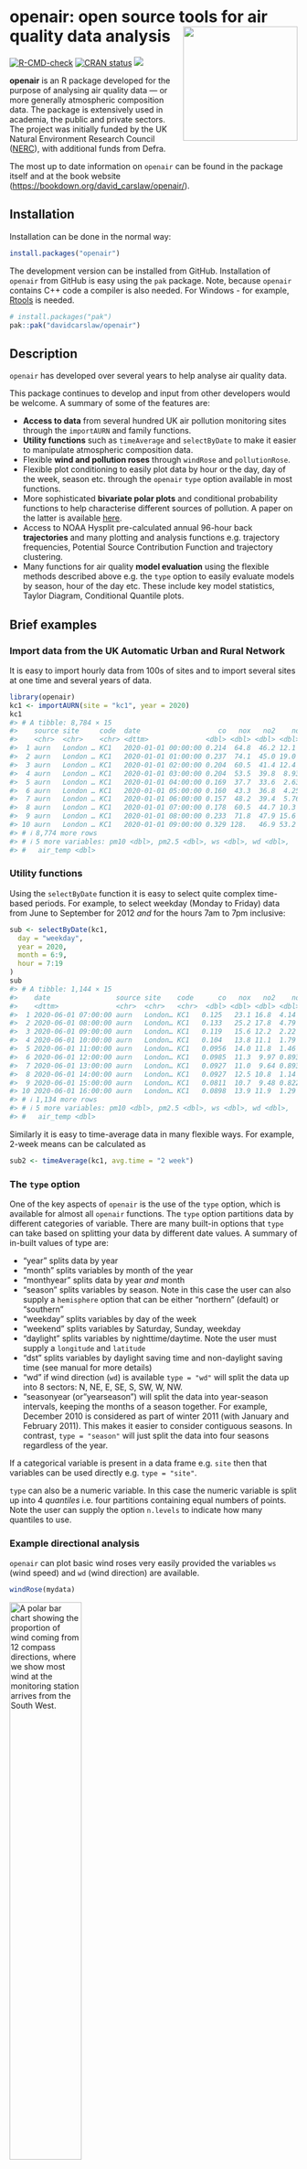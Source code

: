 
<!-- README.md is generated from README.Rmd. Please edit that file -->

# openair: open source tools for air quality data analysis <img src="man/figures/logo.png" align="right" height="200"/>

<!-- badges: start -->

[![R-CMD-check](https://github.com/davidcarslaw/openair/workflows/R-CMD-check/badge.svg)](https://github.com/davidcarslaw/openair/actions)
[![CRAN
status](https://www.r-pkg.org/badges/version/openair)](https://CRAN.R-project.org/package=openair)
![](http://cranlogs.r-pkg.org/badges/grand-total/openair)
<!-- badges: end -->

**openair** is an R package developed for the purpose of analysing air
quality data — or more generally atmospheric composition data. The
package is extensively used in academia, the public and private sectors.
The project was initially funded by the UK Natural Environment Research
Council ([NERC](https://www.ukri.org/councils/nerc/)), with additional
funds from Defra.

The most up to date information on `openair` can be found in the package
itself and at the book website
(<https://bookdown.org/david_carslaw/openair/>).

## Installation

Installation can be done in the normal way:

``` r
install.packages("openair")
```

The development version can be installed from GitHub. Installation of
`openair` from GitHub is easy using the `pak` package. Note, because
`openair` contains C++ code a compiler is also needed. For Windows - for
example, [Rtools](https://cran.r-project.org/bin/windows/Rtools/) is
needed.

``` r
# install.packages("pak")
pak::pak("davidcarslaw/openair")
```

## Description

`openair` has developed over several years to help analyse air quality
data.

This package continues to develop and input from other developers would
be welcome. A summary of some of the features are:

- **Access to data** from several hundred UK air pollution monitoring
  sites through the `importAURN` and family functions.
- **Utility functions** such as `timeAverage` and `selectByDate` to make
  it easier to manipulate atmospheric composition data.
- Flexible **wind and pollution roses** through `windRose` and
  `pollutionRose`.
- Flexible plot conditioning to easily plot data by hour or the day, day
  of the week, season etc. through the `openair` `type` option available
  in most functions.
- More sophisticated **bivariate polar plots** and conditional
  probability functions to help characterise different sources of
  pollution. A paper on the latter is available
  [here](https://www.sciencedirect.com/science/article/pii/S1364815214001339).
- Access to NOAA Hysplit pre-calculated annual 96-hour back
  **trajectories** and many plotting and analysis functions e.g.
  trajectory frequencies, Potential Source Contribution Function and
  trajectory clustering.
- Many functions for air quality **model evaluation** using the flexible
  methods described above e.g. the `type` option to easily evaluate
  models by season, hour of the day etc. These include key model
  statistics, Taylor Diagram, Conditional Quantile plots.

## Brief examples

### Import data from the UK Automatic Urban and Rural Network

It is easy to import hourly data from 100s of sites and to import
several sites at one time and several years of data.

``` r
library(openair)
kc1 <- importAURN(site = "kc1", year = 2020)
kc1
#> # A tibble: 8,784 × 15
#>    source site     code  date                   co   nox   no2    no    o3   so2
#>    <chr>  <chr>    <chr> <dttm>              <dbl> <dbl> <dbl> <dbl> <dbl> <dbl>
#>  1 aurn   London … KC1   2020-01-01 00:00:00 0.214  64.8  46.2 12.1   1.13    NA
#>  2 aurn   London … KC1   2020-01-01 01:00:00 0.237  74.1  45.0 19.0   1.20    NA
#>  3 aurn   London … KC1   2020-01-01 02:00:00 0.204  60.5  41.4 12.4   1.50    NA
#>  4 aurn   London … KC1   2020-01-01 03:00:00 0.204  53.5  39.8  8.93  1.60    NA
#>  5 aurn   London … KC1   2020-01-01 04:00:00 0.169  37.7  33.6  2.63  5.79    NA
#>  6 aurn   London … KC1   2020-01-01 05:00:00 0.160  43.3  36.8  4.25  6.09    NA
#>  7 aurn   London … KC1   2020-01-01 06:00:00 0.157  48.2  39.4  5.76  2.74    NA
#>  8 aurn   London … KC1   2020-01-01 07:00:00 0.178  60.5  44.7 10.3   1.20    NA
#>  9 aurn   London … KC1   2020-01-01 08:00:00 0.233  71.8  47.9 15.6   2.25    NA
#> 10 aurn   London … KC1   2020-01-01 09:00:00 0.329 128.   46.9 53.2   2.25    NA
#> # ℹ 8,774 more rows
#> # ℹ 5 more variables: pm10 <dbl>, pm2.5 <dbl>, ws <dbl>, wd <dbl>,
#> #   air_temp <dbl>
```

### Utility functions

Using the `selectByDate` function it is easy to select quite complex
time-based periods. For example, to select weekday (Monday to Friday)
data from June to September for 2012 *and* for the hours 7am to 7pm
inclusive:

``` r
sub <- selectByDate(kc1,
  day = "weekday",
  year = 2020,
  month = 6:9,
  hour = 7:19
)
sub
#> # A tibble: 1,144 × 15
#>    date                source site    code      co   nox   no2    no    o3   so2
#>    <dttm>              <chr>  <chr>   <chr>  <dbl> <dbl> <dbl> <dbl> <dbl> <dbl>
#>  1 2020-06-01 07:00:00 aurn   London… KC1   0.125   23.1 16.8  4.14   56.5  2.29
#>  2 2020-06-01 08:00:00 aurn   London… KC1   0.133   25.2 17.8  4.79   61.7  2.68
#>  3 2020-06-01 09:00:00 aurn   London… KC1   0.119   15.6 12.2  2.22   75.8  2.35
#>  4 2020-06-01 10:00:00 aurn   London… KC1   0.104   13.8 11.1  1.79   87.1  1.57
#>  5 2020-06-01 11:00:00 aurn   London… KC1   0.0956  14.0 11.8  1.46   96.7  1.44
#>  6 2020-06-01 12:00:00 aurn   London… KC1   0.0985  11.3  9.97 0.893 106.   1.44
#>  7 2020-06-01 13:00:00 aurn   London… KC1   0.0927  11.0  9.64 0.893 112.   2.03
#>  8 2020-06-01 14:00:00 aurn   London… KC1   0.0927  12.5 10.8  1.14  114.   2.81
#>  9 2020-06-01 15:00:00 aurn   London… KC1   0.0811  10.7  9.48 0.822 115.   2.88
#> 10 2020-06-01 16:00:00 aurn   London… KC1   0.0898  13.9 11.9  1.29  104.   2.22
#> # ℹ 1,134 more rows
#> # ℹ 5 more variables: pm10 <dbl>, pm2.5 <dbl>, ws <dbl>, wd <dbl>,
#> #   air_temp <dbl>
```

Similarly it is easy to time-average data in many flexible ways. For
example, 2-week means can be calculated as

``` r
sub2 <- timeAverage(kc1, avg.time = "2 week")
```

### The `type` option

One of the key aspects of `openair` is the use of the `type` option,
which is available for almost all `openair` functions. The `type` option
partitions data by different categories of variable. There are many
built-in options that `type` can take based on splitting your data by
different date values. A summary of in-built values of type are:

- “year” splits data by year
- “month” splits variables by month of the year
- “monthyear” splits data by year *and* month
- “season” splits variables by season. Note in this case the user can
  also supply a `hemisphere` option that can be either “northern”
  (default) or “southern”
- “weekday” splits variables by day of the week
- “weekend” splits variables by Saturday, Sunday, weekday
- “daylight” splits variables by nighttime/daytime. Note the user must
  supply a `longitude` and `latitude`
- “dst” splits variables by daylight saving time and non-daylight saving
  time (see manual for more details)
- “wd” if wind direction (`wd`) is available `type = "wd"` will split
  the data up into 8 sectors: N, NE, E, SE, S, SW, W, NW.
- “seasonyear (or”yearseason”) will split the data into year-season
  intervals, keeping the months of a season together. For example,
  December 2010 is considered as part of winter 2011 (with January and
  February 2011). This makes it easier to consider contiguous seasons.
  In contrast, `type = "season"` will just split the data into four
  seasons regardless of the year.

If a categorical variable is present in a data frame e.g. `site` then
that variables can be used directly e.g. `type = "site"`.

`type` can also be a numeric variable. In this case the numeric variable
is split up into 4 *quantiles* i.e. four partitions containing equal
numbers of points. Note the user can supply the option `n.levels` to
indicate how many quantiles to use.

### Example directional analysis

`openair` can plot basic wind roses very easily provided the variables
`ws` (wind speed) and `wd` (wind direction) are available.

``` r
windRose(mydata)
```

<div class="figure">

<img src="man/figures/README-windrose-1.png" alt="A polar bar chart showing the proportion of wind coming from 12 compass directions, where we show most wind at the monitoring station arrives from the South West." width="50%" />
<p class="caption">
A wind rose summarising the wind conditions at a monitoring station.
</p>

</div>

However, the real flexibility comes from being able to use the `type`
option.

``` r
windRose(mydata,
  type = "year",
  layout = c(4, 2)
)
```

<div class="figure">

<img src="man/figures/README-windrose2-1.png" alt="Polar bar charts showing the proportion of wind coming from 12 compass directions. There are 8 charts, each representing a year of data from 1998 to 2005. While there is a small amount of variation, the dominant wind direction for each year is from the south west." width="100%" />
<p class="caption">
Wind roses summarising the wind conditions at a monitoring station per
year, demonstrating the `{openair}` type option.
</p>

</div>

There are many flavours of bivariate polar plots, as described
[here](https://bookdown.org/david_carslaw/openair/sections/directional-analysis/polar-plots.html)
that are useful for understanding air pollution sources.

``` r
polarPlot(mydata,
  pollutant = "so2",
  statistic = "cpf",
  percentile = 90,
  cols = "YlGnBu"
)
```

<div class="figure">

<img src="man/figures/README-polarCPF-1.png" alt="A polar heatmap with wind direction on the spoke axes and wind speed on the radial axes showing the probability of sulfur dioxide being higher than the 90th percentile. The chart indicates the highest probabilities occur when the wind is coming from the east and is blowing at between 0 and 12 metres per second." width="60%" />
<p class="caption">
A bivariate polar plot showing the wind conditions which give rise to
elevated pollutant concentrations.
</p>

</div>
